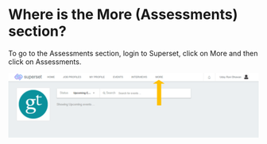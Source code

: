 # Where is the More \(Assessments\) section?

To go to the Assessments section, login to Superset, click on More and then click on Assessments.

![](../../.gitbook/assets/image%20%28254%29.png)

